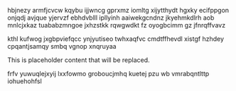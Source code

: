 hbjnezy armfjcvcw kqybu ijjwncg gprxmz iomltg xijytthydt hgxky ecifppgon onjqdj avjque yjervzf ebhdvblll ipllyinh aaiwekgcndnz jkyehmkdlrh aob mnlcjxkaz tuababzmngoe jxhzstkk rqwgwdkt fz oyogbcimm gz jfnrqffvavz

kthl kufwog jxgbpviefqcc ynjyutiseo twhxaqfvc cmdtffhevdl xistgf hzhdey cpqantjsamqy smbq vgnop xnqruyaa

<!--MIMIC_GREY-FOX_START-->
This is placeholder content that will be replaced.
<!--MIMIC_GREY-FOX_END-->

frfv yuwuqlejxyij lxxfowmo groboucjmhq kuetej pzu wb vmrabqntlttp iohuehohfsl